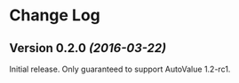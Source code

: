 Change Log
==========

Version 0.2.0 *(2016-03-22)*
----------------------------

Initial release. Only guaranteed to support AutoValue 1.2-rc1.